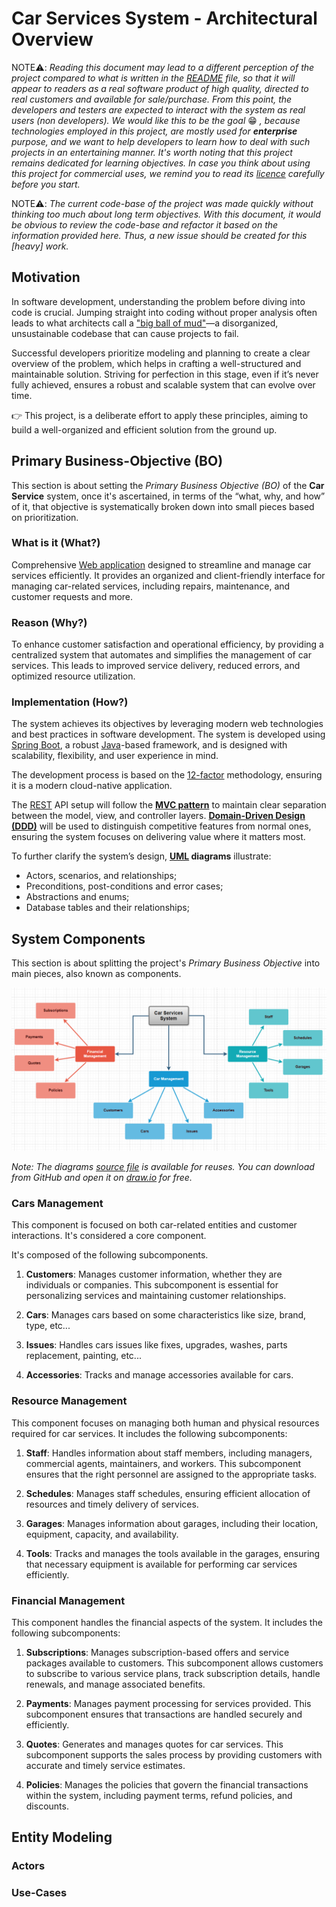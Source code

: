 # Car Services System - Architectural Overview

NOTE⚠️: _Reading this document may lead to a different perception of the project compared to what is written in the [README](../../README.md) file, so that it will appear to readers as a real software product of high quality, directed to real customers and available for sale/purchase. From this point, the developers and testers are expected to interact with the system as real users (non developers). We would like this to be the goal_ 😁 _, because technologies employed in this project, are mostly used for **enterprise** purpose, and we want to help developers to learn how to deal with such projects in an entertaining manner. It's worth noting that this project remains dedicated for learning objectives. In case you think about using this project for commercial uses, we remind you to read its [licence](../../LICENSE) carefully before you start._

NOTE⚠️: _The current code-base of the project was made quickly without thinking too much about long term objectives. With this document, it would be obvious to review the code-base and refactor it based on the information provided here. Thus, a new issue should be created for this [heavy] work._

## Motivation
In software development, understanding the problem before diving into code is crucial. Jumping straight into coding without proper analysis often leads to what architects call a ["big ball of mud"](https://en.wikipedia.org/wiki/Anti-pattern#Software_engineering_anti-patterns)—a disorganized, unsustainable codebase that can cause projects to fail. 

Successful developers prioritize modeling and planning to create a clear overview of the problem, which helps in crafting a well-structured and maintainable solution. Striving for perfection in this stage, even if it’s never fully achieved, ensures a robust and scalable system that can evolve over time.

👉 This project, is a deliberate effort to apply these principles, aiming to build a well-organized and efficient solution from the ground up.

## Primary Business-Objective (BO)

This section is about setting the _Primary Business Objective (BO)_ of the **Car Service** system, once it's ascertained, in terms of the “what, why, and how” of it, that objective is systematically broken down into small pieces based on prioritization.

### What is it (What?)

Comprehensive [Web application](https://en.wikipedia.org/wiki/Web_application) designed to streamline and manage car services efficiently. It provides an organized and client-friendly interface for managing car-related services, including repairs, maintenance, and customer requests and more.

### Reason (Why?)

To enhance customer satisfaction and operational efficiency, by providing a centralized system that automates and simplifies the management of car services. This leads to improved service delivery, reduced errors, and optimized resource utilization.

### Implementation (How?)

The system achieves its objectives by leveraging modern web technologies and best practices in software development. The system is developed using [Spring Boot](https://spring.io/projects/spring-boot), a robust [Java](https://www.java.com/en/download/help/whatis_java.html)-based framework, and is designed with scalability, flexibility, and user experience in mind.

The development process is based on the [12-factor](https://12factor.net/) methodology, ensuring it is a modern cloud-native application.

The [REST](https://restfulapi.net/) API setup will follow the [**MVC pattern**](https://en.wikipedia.org/wiki/Model%E2%80%93view%E2%80%93controller) to maintain clear separation between the model, view, and controller layers. [**Domain-Driven Design (DDD)**](https://en.wikipedia.org/wiki/Domain-driven_design) will be used to distinguish competitive features from normal ones, ensuring the system focuses on delivering value where it matters most.

To further clarify the system’s design, **[UML](https://en.wikipedia.org/wiki/Unified_Modeling_Language) diagrams** illustrate:
- Actors, scenarios, and relationships;
- Preconditions, post-conditions and error cases;
- Abstractions and enums;
- Database tables and their relationships;

## System Components

This section is about splitting the project's _Primary Business Objective_ into main pieces, also known as components.


![overview.png](../images/architecture/overview.png)

_Note: The diagrams [source file](./diagrams.drawio) is available for reuses. You can download from GitHub and open it on [draw.io](https://app.diagrams.net/) for free._ 

### Cars Management

This component is focused on both car-related entities and customer interactions. It's considered a core component.

It's composed of the following subcomponents.

1. **Customers**: Manages customer information, whether they are individuals or companies. This subcomponent is essential for personalizing services and maintaining customer relationships.


2. **Cars**: Manages cars based on some characteristics like size, brand, type, etc...


3. **Issues**: Handles cars issues like fixes, upgrades, washes, parts replacement, painting, etc...


4. **Accessories**: Tracks and manage accessories available for cars.

### Resource Management

This component focuses on managing both human and physical resources required for car services. It includes the following subcomponents:

1. **Staff**: Handles information about staff members, including managers, commercial agents, maintainers, and workers. This subcomponent ensures that the right personnel are assigned to the appropriate tasks.


2. **Schedules**: Manages staff schedules, ensuring efficient allocation of resources and timely delivery of services.


3. **Garages**: Manages information about garages, including their location, equipment, capacity, and availability.


4. **Tools**: Tracks and manages the tools available in the garages, ensuring that necessary equipment is available for performing car services efficiently.

### Financial Management

This component handles the financial aspects of the system. It includes the following subcomponents:

1. **Subscriptions**: Manages subscription-based offers and service packages available to customers. This subcomponent allows customers to subscribe to various service plans, track subscription details, handle renewals, and manage associated benefits.


2. **Payments**: Manages payment processing for services provided. This subcomponent ensures that transactions are handled securely and efficiently.


3. **Quotes**: Generates and manages quotes for car services. This subcomponent supports the sales process by providing customers with accurate and timely service estimates.


4. **Policies**: Manages the policies that govern the financial transactions within the system, including payment terms, refund policies, and discounts.

## Entity Modeling

### Actors

### Use-Cases



